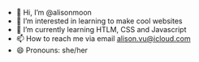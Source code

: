 - 👋 Hi, I’m @alisonmoon
- 👀 I’m interested in learning to make cool websites
- 🌱 I’m currently learning HTLM, CSS and Javascript
- 📫 How to reach me via email alison.vu@icloud.com
- 😄 Pronouns: she/her

<!---
alisonmoon/alisonmoon is a ✨ special ✨ repository because its `README.md` (this file) appears on your GitHub profile.
You can click the Preview link to take a look at your changes.
--->
